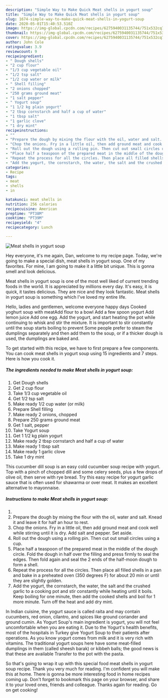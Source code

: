 ```yaml
---
description: "Simple Way to Make Quick Meat shells in yogurt soup"
title: "Simple Way to Make Quick Meat shells in yogurt soup"
slug: 1674-simple-way-to-make-quick-meat-shells-in-yogurt-soup
date: 2020-05-01T15:40:53.510Z
image: https://img-global.cpcdn.com/recipes/6275940031135744/751x532cq70/meat-shells-in-yogurt-soup-recipe-main-photo.jpg
thumbnail: https://img-global.cpcdn.com/recipes/6275940031135744/751x532cq70/meat-shells-in-yogurt-soup-recipe-main-photo.jpg
cover: https://img-global.cpcdn.com/recipes/6275940031135744/751x532cq70/meat-shells-in-yogurt-soup-recipe-main-photo.jpg
author: John Cole
ratingvalue: 3.9
reviewcount: 9
recipeingredient:
- " Dough shells"
- "2 cup flour"
- "1/3 cup vegetable oil"
- "1/2 tsp salt"
- "1/2 cup water or milk"
- " Shell filling"
- "2 onions chopped"
- "250 grams ground meat"
- "1 salt pepper"
- " Yogurt soup"
- "1 1/2 kg plain yogurt"
- "2 tbsp cornstarch and half a cup of water"
- "1 tbsp salt"
- "1 garlic clove"
- "1 dry mint"
recipeinstructions:
- ""
- "Prepare the dough by mixing the flour with the oil, water and salt. Knead it and leave it for half an hour to rest."
- "Chop the onions. Fry in a little oil, then add ground meat and cook well while stirring until it is dry. Add salt and pepper. Set aside."
- "Roll out the dough using a rolling pin. Then cut out small circles using a cup."
- "Place half a teaspoon of the prepared meat in the middle of the dough circle. Fold the dough in half over the filling and press firmly to seal the edges. Then fold again and seal the 2 ends of the half-moon dough to form a shell."
- "Repeat the process for all the circles. Then place all filled shells in a pan and bake in a preheated oven (350 degrees F) for about 20 min or until they are slightly golden."
- "Add the yogurt, the cornstarch, the water, the salt and the crushed garlic to a cooking pot and stir constantly while heating until it boils. Keep boiling for one minute, then add the cooked shells and boil for 1 more minute. Turn off the heat and add dry mint."
categories:
- Recipe
tags:
- meat
- shells
- in

katakunci: meat shells in 
nutrition: 256 calories
recipecuisine: American
preptime: "PT38M"
cooktime: "PT39M"
recipeyield: "4"
recipecategory: Lunch

---
```



![Meat shells in yogurt soup](https://img-global.cpcdn.com/recipes/6275940031135744/751x532cq70/meat-shells-in-yogurt-soup-recipe-main-photo.jpg)

Hey everyone, it's me again, Dan, welcome to my recipe page. Today, we're going to make a special dish, meat shells in yogurt soup. One of my favorites. For mine, I am going to make it a little bit unique. This is gonna smell and look delicious.

Meat shells in yogurt soup is one of the most well liked of current trending foods in the world. It is appreciated by millions every day. It's easy, it is quick, it tastes delicious. They are nice and they look fantastic. Meat shells in yogurt soup is something which I've loved my entire life.

Hello, ladies and gentlemen, welcome everyone happy days Cooked yoghurt soup with meatAdd flour to a bowl Add a few spoon yogurt Add lemon juice Add one egg. Add the yogurt, and start heating the pot while continuing to whisk and stir the mixture. It is important to stir constantly until the soup starts boiling to prevent Some people prefer to steam the dumplings separately and then add them to the soup, or if a thicker dough is used, the dumplings are baked and.


To get started with this recipe, we have to first prepare a few components. You can cook meat shells in yogurt soup using 15 ingredients and 7 steps. Here is how you cook it.

<!--inarticleads1-->

##### The ingredients needed to make Meat shells in yogurt soup:

1. Get  Dough shells
1. Get 2 cup flour
1. Take 1/3 cup vegetable oil
1. Get 1/2 tsp salt
1. Make ready 1/2 cup water (or milk)
1. Prepare  Shell filling
1. Make ready 2 onions, chopped
1. Prepare 250 grams ground meat
1. Get 1 salt, pepper
1. Take  Yogurt soup
1. Get 1 1/2 kg plain yogurt
1. Make ready 2 tbsp cornstarch and half a cup of water
1. Make ready 1 tbsp salt
1. Make ready 1 garlic clove
1. Take 1 dry mint


This cucumber dill soup is an easy cold cucumber soup recipe with yogurt. Top with a pinch of chopped dill and some celery seeds, plus a few drops of olive oil, then serve with rye bread. Try this easy recipe for yogurt garlic sauce that is often used for shawarma or over meat. It makes an excellent alternative to mayonnaise. 

<!--inarticleads2-->

##### Instructions to make Meat shells in yogurt soup:

1. 
1. Prepare the dough by mixing the flour with the oil, water and salt. Knead it and leave it for half an hour to rest.
1. Chop the onions. Fry in a little oil, then add ground meat and cook well while stirring until it is dry. Add salt and pepper. Set aside.
1. Roll out the dough using a rolling pin. Then cut out small circles using a cup.
1. Place half a teaspoon of the prepared meat in the middle of the dough circle. Fold the dough in half over the filling and press firmly to seal the edges. Then fold again and seal the 2 ends of the half-moon dough to form a shell.
1. Repeat the process for all the circles. Then place all filled shells in a pan and bake in a preheated oven (350 degrees F) for about 20 min or until they are slightly golden.
1. Add the yogurt, the cornstarch, the water, the salt and the crushed garlic to a cooking pot and stir constantly while heating until it boils. Keep boiling for one minute, then add the cooked shells and boil for 1 more minute. Turn off the heat and add dry mint.


In Indian cuisine, the yogurt sauce is called raita and may contain cucumbers, red onion, cilantro, and spices like ground coriander and ground cumin. As Yogurt Soup&#39;s main ingredient is yogurt, you will not feel uncomfortable when you are eating it. Due to the Yogurt&#39;s health benefits, most of the hospitals in Turkey give Yogurt Soup to their patients after operations. As you know yogurt comes from milk and it is very rich with vitamins. The traditional yogurt soups here have some meat-filled dumplings in them (called sheesh barak) or kibbeh balls; the good news is that these are available Transfer to the pot with the pasta. 

So that's going to wrap it up with this special food meat shells in yogurt soup recipe. Thank you very much for reading. I'm confident you will make this at home. There is gonna be more interesting food in home recipes coming up. Don't forget to bookmark this page on your browser, and share it to your loved ones, friends and colleague. Thanks again for reading. Go on get cooking!
